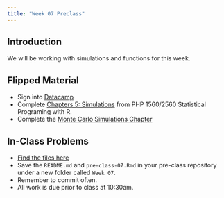 ```yaml
---
title: "Week 07 Preclass"
---
```



## Introduction

We will be working with simulations and functions for this week. 


## Flipped Material

- Sign into [Datacamp](https://www.datacamp.com/)
- Complete [Chapters 5: Simulations](https://campus.datacamp.com/courses/1118/) from PHP 1560/2560 Statistical Programing with R. 
- Complete the [Monte Carlo Simulations Chapter](https://campus.datacamp.com/courses/monte-carlo-simulation/chapter-1-introduction-to-monte-carlo-simulation?ex=1)



    
## In-Class Problems

- [Find the files here](https://github.com/PHP-2560/pre-class/tree/master/Week%2007)
- Save the `README.md` and `pre-class-07.Rmd` in your pre-class repository under a new folder called `Week 07`. 
- Remember to commit often. 
- All work is due prior to class at 10:30am.
    

